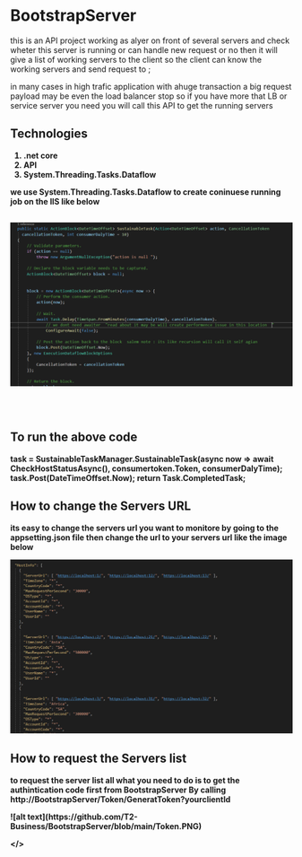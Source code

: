 # BootstrapServer

this is an API project working as alyer on front of several  servers and check wheter this server is running or can handle new request or no  then it will give a list of working 
servers to the client  so the client can know the working servers and send request to ; 



in many cases in high trafic application with ahuge transaction a big request payload  may be even the load balancer stop 
so if you have more that LB or service server you need you will call this API to get the running servers


<H2><b>Technologies  </H2>
  <ol>
    <li>.net core </li>
    <li> API</li>
    <li>System.Threading.Tasks.Dataflow</li>
    </ol>
  we use System.Threading.Tasks.Dataflow to create coninuese running job on the IIS  like below  
  
  <code>
  
  ![alt text](https://github.com/T2-Business/BootstrapServer/blob/main/TBL.PNG)

   
  </code>
  
  <H2>  To run the above code   </H2>
  <p> task = SustainableTaskManager.SustainableTask(async now => await CheckHostStatusAsync(), consumertoken.Token, consumerDalyTime);
            task.Post(DateTimeOffset.Now);
    return Task.CompletedTask;
  </p>
  <H2><b>How to change the Servers URL   </H2>
           <p>its easy  to change the servers url you want to monitore  by going to the  appsetting.json file  then change the url to your servers url like the image below </p>
               
![alt text](https://github.com/T2-Business/BootstrapServer/blob/main/hostURl.PNG)


 <H2> How to request the Servers list  </H2>
<p>to request the server list all what you need to do is to get the authintication code first from BootstrapServer
By calling   http://BootstrapServer/Token/GeneratToken?yourclientId</p>
![alt text](https://github.com/T2-Business/BootstrapServer/blob/main/Token.PNG)

</>

